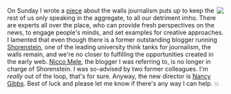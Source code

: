 <img src="http://scripting.com/images/2019/12/24/drummer.png" border="0" align="right">On Sunday I wrote a <a href="http://scripting.com/2020/01/12/155518.html?title=theImpentetrableShorenstein">piece</a> about the walls journalism puts up to keep the rest of us only speaking in the aggregate, to all our detriment imho. There are experts all over the place, who can provide fresh perspectives on the news, to engage people's minds, and set examples for creative approaches. I lamented that even though there is a former outstanding blogger running <a href="https://shorensteincenter.org/">Shorenstein</a>, one of the leading university think tanks for journalism, the walls remain, and we're no closer to fulfilling the opportunities created in the early web. <a href="https://www.hks.harvard.edu/faculty/nicco-mele">Nicco Mele</a>, the blogger I was referring to, is no longer in charge of Shorenstein. I was so-advised by two former colleagues. I'm <i>really</i> out of the loop, that's for sure. Anyway, the new director is <a href="https://www.hks.harvard.edu/faculty/nancy-gibbs?_ga=2.187920296.1420702108.1579015693-1352129629.1577806700">Nancy Gibbs</a>. Best of luck and please let me know if there's any way I can help. :boom:

